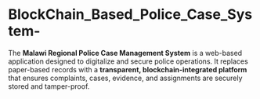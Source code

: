 # BlockChain_Based_Police_Case_System-
The **Malawi Regional Police Case Management System** is a web-based application designed to digitalize and secure police operations.   It replaces paper-based records with a **transparent, blockchain-integrated platform** that ensures complaints, cases, evidence, and assignments are securely stored and tamper-proof.  
